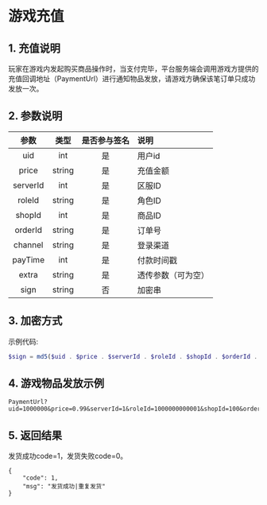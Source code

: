 # 游戏充值
## 1. 充值说明
玩家在游戏内发起购买商品操作时，当支付完毕，平台服务端会调用游戏方提供的充值回调地址（PaymentUrl）进行通知物品发放，请游戏方确保该笔订单只成功发放一次。

## 2. 参数说明
| 参数    | 类型 |是否参与签名 |     说明 |
| :--:    | :--:   | :--: | :-- |
| uid     | int    | 是   | 用户id
| price   | string | 是   | 充值金额
| serverId| int    | 是   | 区服ID
| roleId  | string | 是   | 角色ID
| shopId  | int    | 是   | 商品ID
| orderId | string | 是   | 订单号
| channel | string | 是   | 登录渠道
| payTime | int    | 是   | 付款时间戳
| extra   | string | 是   | 透传参数（可为空）
| sign    | string | 否   | 加密串

## 3. 加密方式
示例代码:
```php
$sign = md5($uid . $price . $serverId . $roleId . $shopId . $orderId . $channel . $payTime . $extra . $AppKey);
```
## 4. 游戏物品发放示例
```
PaymentUrl?uid=1000000&price=0.99&serverId=1&roleId=1000000000001&shopId=100&orderId=gp100000000000000000&channel=GP&payTime=1589339441&extra=100000000000&sign=0a9f7072d945d2f1bad594406dbae8fb
```
## 5. 返回结果
发货成功code=1，发货失败code=0。
```
{
	"code": 1,
	"msg": "发货成功|重复发货"
}
```